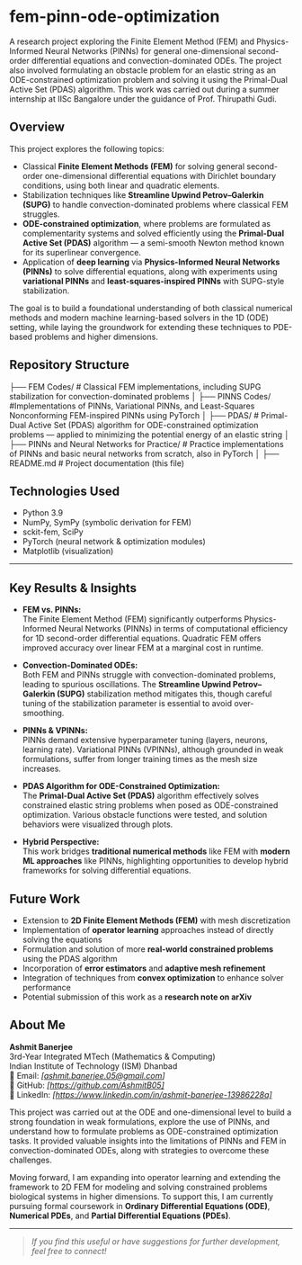 # fem-pinn-ode-optimization
A research project exploring the Finite Element Method (FEM) and Physics-Informed Neural Networks (PINNs) for general one-dimensional second-order differential equations and convection-dominated ODEs. The project also involved formulating an obstacle problem for an elastic string as an ODE-constrained optimization problem and solving it using the Primal-Dual Active Set (PDAS) algorithm. This work was carried out during a summer internship at IISc Bangalore under the guidance of Prof. Thirupathi Gudi.

## Overview

This project explores the following topics:

- Classical **Finite Element Methods (FEM)** for solving general second-order one-dimensional differential equations with Dirichlet boundary conditions, using both linear and quadratic elements.
- Stabilization techniques like **Streamline Upwind Petrov–Galerkin (SUPG)** to handle convection-dominated problems where classical FEM struggles.
- **ODE-constrained optimization**, where problems are formulated as complementarity systems and solved efficiently using the **Primal-Dual Active Set (PDAS)** algorithm — a semi-smooth Newton method known for its superlinear convergence.
- Application of **deep learning** via **Physics-Informed Neural Networks (PINNs)** to solve differential equations, along with experiments using **variational PINNs** and **least-squares-inspired PINNs** with SUPG-style stabilization.

The goal is to build a foundational understanding of both classical numerical methods and modern machine learning-based solvers in the 1D (ODE) setting, while laying the groundwork for extending these techniques to PDE-based problems and higher dimensions.

## Repository Structure
├── FEM Codes/ # Classical FEM implementations, including SUPG stabilization for convection-dominated problems
│
├── PINNS Codes/ #Implementations of PINNs, Variational PINNs, and Least-Squares Nonconforming FEM-inspired PINNs using PyTorch
│
├── PDAS/ # Primal-Dual Active Set (PDAS) algorithm for ODE-constrained optimization problems — applied to minimizing the potential energy of an elastic string
│
├── PINNs and Neural Networks for Practice/ # Practice implementations of PINNs and basic neural networks from scratch, also in PyTorch
│
├── README.md # Project documentation (this file)

## Technologies Used

- Python 3.9  
- NumPy, SymPy (symbolic derivation for FEM)
- sckit-fem, SciPy
- PyTorch (neural network & optimization modules)  
- Matplotlib (visualization)

---
## Key Results & Insights

- **FEM vs. PINNs:**  
  The Finite Element Method (FEM) significantly outperforms Physics-Informed Neural Networks (PINNs) in terms of computational efficiency for 1D second-order differential equations. Quadratic FEM offers improved accuracy over linear FEM at a marginal cost in runtime.

- **Convection-Dominated ODEs:**  
  Both FEM and PINNs struggle with convection-dominated problems, leading to spurious oscillations. The **Streamline Upwind Petrov–Galerkin (SUPG)** stabilization method mitigates this, though careful tuning of the stabilization parameter is essential to avoid over-smoothing.

- **PINNs & VPINNs:**  
  PINNs demand extensive hyperparameter tuning (layers, neurons, learning rate). Variational PINNs (VPINNs), although grounded in weak formulations, suffer from longer training times as the mesh size increases.

- **PDAS Algorithm for ODE-Constrained Optimization:**  
  The **Primal-Dual Active Set (PDAS)** algorithm effectively solves constrained elastic string problems when posed as ODE-constrained optimization. Various obstacle functions were tested, and solution behaviors were visualized through plots.

- **Hybrid Perspective:**  
  This work bridges **traditional numerical methods** like FEM with **modern ML approaches** like PINNs, highlighting opportunities to develop hybrid frameworks for solving differential equations.

## Future Work

- Extension to **2D Finite Element Methods (FEM)** with mesh discretization  
- Implementation of **operator learning** approaches instead of directly solving the equations  
- Formulation and solution of more **real-world constrained problems** using the PDAS algorithm  
- Incorporation of **error estimators** and **adaptive mesh refinement**  
- Integration of techniques from **convex optimization** to enhance solver performance  
- Potential submission of this work as a **research note on arXiv**

## About Me

**Ashmit Banerjee**  
3rd-Year Integrated MTech (Mathematics & Computing)  
Indian Institute of Technology (ISM) Dhanbad  
📧 Email: _[ashmit.banerjee.05@gmail.com]_  
🔗 GitHub: _[https://github.com/AshmitB05]_  
🔗 LinkedIn: _[https://www.linkedin.com/in/ashmit-banerjee-13986228a]_  



<p>
This project was carried out at the ODE and one-dimensional level to build a strong foundation in weak formulations, explore the use of PINNs, and understand how to formulate problems as ODE-constrained optimization tasks. It provided valuable insights into the limitations of PINNs and FEM in convection-dominated ODEs, along with strategies to overcome these challenges.
</p>

<p>
Moving forward, I am expanding into operator learning and extending the framework to 2D FEM for modeling and solving constrained problems biological systems in higher dimensions. To support this, I am currently pursuing formal coursework in 
<strong>Ordinary Differential Equations (ODE)</strong>, <strong>Numerical PDEs</strong>, and <strong>Partial Differential Equations (PDEs)</strong>.
</p>

---

> _If you find this useful or have suggestions for further development, feel free to connect!_

